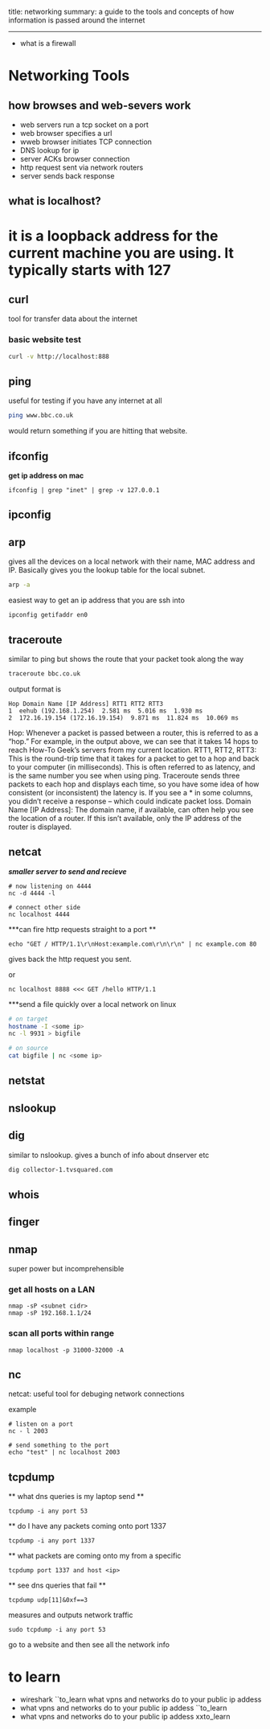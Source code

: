 title: networking
summary: a guide to the tools and concepts of how information is passed around the internet
- - - 

- what is a firewall

# Networking Tools

## how browses and web-severs work

- web servers run a tcp socket on a port
- web browser specifies a url
- wweb browser initiates TCP connection
- DNS lookup for ip 
- server ACKs browser connection
- http request sent via network routers
- server sends back response 

## what is localhost?

it is a loopback address for the current machine you are using.
It typically starts with 127
=======
## curl 

tool for transfer data about the internet
### basic website test

```bash
curl -v http://localhost:888
```


## ping

useful for testing if you have any internet at all
```bash
ping www.bbc.co.uk
```

would return something if you are hitting that website.

## ifconfig
**get ip address on mac**
```
ifconfig | grep "inet" | grep -v 127.0.0.1
```

## ipconfig

## arp 

gives all the devices on a local network with their name, MAC address and IP.
Basically gives you the lookup table for the local subnet.

```bash 
arp -a 
```
easiest way to get an ip address that you are ssh into 

```
ipconfig getifaddr en0
```

## traceroute

similar to ping but shows the route that your packet took along the way
```bash
traceroute bbc.co.uk
```
output format is 
```
Hop Domain Name [IP Address] RTT1 RTT2 RTT3
1  eehub (192.168.1.254)  2.581 ms  5.016 ms  1.930 ms
2  172.16.19.154 (172.16.19.154)  9.871 ms  11.824 ms  10.069 ms
```
Hop: Whenever a packet is passed between a router, this is referred to as a “hop.” For example, in the output above, we can see that it takes 14 hops to reach How-To Geek’s servers from my current location.
RTT1, RTT2, RTT3: This is the round-trip time that it takes for a packet to get to a hop and back to your computer (in milliseconds). This is often referred to as latency, and is the same number you see when using ping. Traceroute sends three packets to each hop and displays each time, so you have some idea of how consistent (or inconsistent) the latency is. If you see a * in some columns, you didn’t receive a response – which could indicate packet loss.
Domain Name [IP Address]: The domain name, if available, can often help you see the location of a router. If this isn’t available, only the IP address of the router is displayed.

## netcat

***smaller server to send and recieve***

```
# now listening on 4444
nc -d 4444 -l

# connect other side
nc localhost 4444
```

***can fire http requests straight to a port **

```
echo "GET / HTTP/1.1\r\nHost:example.com\r\n\r\n" | nc example.com 80
```
gives back the http request you sent.

or 

```
nc localhost 8888 <<< GET /hello HTTP/1.1
```



***send a file quickly over a local network
on linux
```bash 
# on target
hostname -I <some ip> 
nc -l 9931 > bigfile

# on source
cat bigfile | nc <some ip>
```

## netstat

## nslookup

## dig

similar to nslookup. gives a bunch of info about dnserver etc

```bash
dig collector-1.tvsquared.com
```

## whois

## finger

## nmap

super power but incomprehensible

### **get all hosts on a LAN**

```
nmap -sP <subnet cidr>
nmap -sP 192.168.1.1/24
```

### **scan all ports within range**

```
nmap localhost -p 31000-32000 -A
```


## nc

netcat: useful tool for debuging network connections

example
```
# listen on a port
nc - l 2003

# send something to the port
echo "test" | nc localhost 2003
```

## tcpdump

** what dns queries is my laptop send **

```
tcpdump -i any port 53
```

** do I have any packets coming onto port 1337

```
tcpdump -i any port 1337
```

** what packets are coming onto my from a specific

```
tcpdump port 1337 and host <ip>
```

** see dns queries that fail **
```
tcpdump udp[11]&0xf==3
```

measures and outputs network traffic

```
sudo tcpdump -i any port 53
```
go to a website and then see all the network info

# to learn
- wireshark ``to_learn
what vpns and networks do to your public ip addess
- what vpns and networks do to your public ip addess ``to_learn
- what vpns and networks do to your public ip addess xxto_learn
